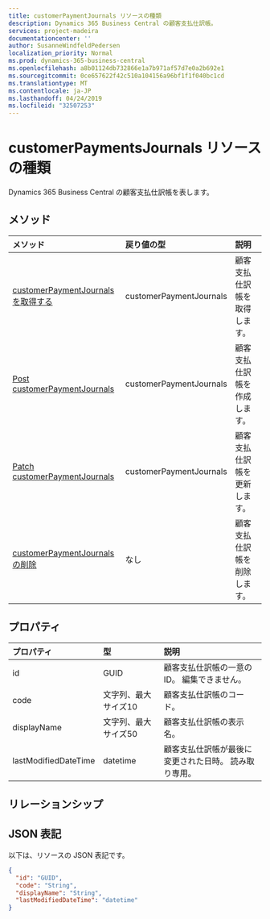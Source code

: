 ```yaml
---
title: customerPaymentJournals リソースの種類
description: Dynamics 365 Business Central の顧客支払仕訳帳。
services: project-madeira
documentationcenter: ''
author: SusanneWindfeldPedersen
localization_priority: Normal
ms.prod: dynamics-365-business-central
ms.openlocfilehash: a8b01124db732866e1a7b971af57d7e0a2b692e1
ms.sourcegitcommit: 0ce657622f42c510a104156a96bf1f1f040bc1cd
ms.translationtype: MT
ms.contentlocale: ja-JP
ms.lasthandoff: 04/24/2019
ms.locfileid: "32507253"
---
```

# <a name="customerpaymentsjournals-resource-type"></a>customerPaymentsJournals リソースの種類
Dynamics 365 Business Central の顧客支払仕訳帳を表します。

## <a name="methods"></a>メソッド

| メソッド               | 戻り値の型             |説明                      |
|:---------------------|:------------------------|:--------------------------------|
|[customerPaymentJournals を取得する](../api/dynamics-customerpaymentsjournal-get.md)      |customerPaymentJournals|顧客支払仕訳帳を取得します。   |
|[Post customerPaymentJournals](../api/dynamics-create-customerpaymentsjournal.md)  |customerPaymentJournals|顧客支払仕訳帳を作成します。|
|[Patch customerPaymentJournals](../api/dynamics-customerpaymentsjournal-update.md) |customerPaymentJournals|顧客支払仕訳帳を更新します。|
|[customerPaymentJournals の削除](../api/dynamics-customerpaymentsjournal-delete.md)|なし                     |顧客支払仕訳帳を削除します。|

## <a name="properties"></a>プロパティ
| プロパティ           | 型                  |説明                                                             |
|:-------------------|:----------------------|:-----------------------------------------------------------------------|
|id                  |GUID                   |顧客支払仕訳帳の一意の ID。 編集できません。           |
|code                |文字列、最大サイズ10| 顧客支払仕訳帳のコード。                             |
|displayName         |文字列、最大サイズ50| 顧客支払仕訳帳の表示名。                     |
|lastModifiedDateTime|datetime               |顧客支払仕訳帳が最後に変更された日時。 読み取り専用。|

## <a name="relationships"></a>リレーションシップ

## <a name="json-representation"></a>JSON 表記

以下は、リソースの JSON 表記です。


```json
{
  "id": "GUID",
  "code": "String",
  "displayName": "String",
  "lastModifiedDateTime": "datetime"
}
```

